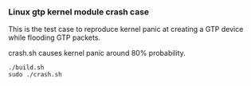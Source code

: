 ### Linux gtp kernel module crash case

This is the test case to reproduce kernel panic at creating a GTP device while flooding GTP packets.

crash.sh causes kernel panic around 80% probability.

```
./build.sh
sudo ./crash.sh
```

